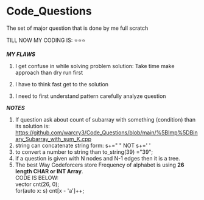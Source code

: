 # Code_Questions
The set of major question that is done by me full scratch

TILL NOW MY CODING IS: ⭐⭐⭐

***MY FLAWS***
1. I get confuse in while solving problem 
solution: Take time make approach than dry run first 

2. I have to think fast get to the solution 
3. I need to first understand pattern carefully analyze question



***NOTES***
1. If question ask about count of subarray with something (condition) than its solution is:   https://github.com/warcry3/Code_Questions/blob/main/%5BImp%5DBinary_Subarray_with_sum_K.cpp
2. string can concatenate string form: s+=" " NOT s+=' '
3. to convert a number to string than to_string(39) ="39";
4. if a question is given with N nodes and N-1 edges then it is a tree.
5. The best Way Codeforcers store Frequency of alphabet is using **26 length CHAR or INT Array**.
<br>CODE IS BELOW:<br>
vector<int> cnt(26, 0);<br>
for(auto x: s) cnt[x - 'a']++;<br>
